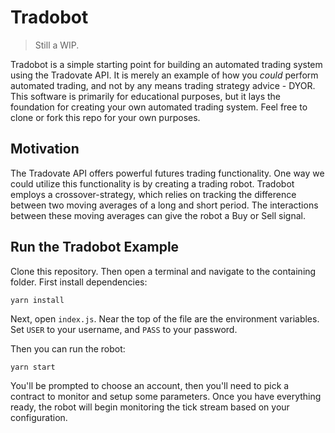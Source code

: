 # Tradobot
> Still a WIP.

Tradobot is a simple starting point for building an automated trading system using the Tradovate API. It is merely an example of how you _could_ perform automated trading, and not by any means trading strategy advice - DYOR. This software is primarily for educational purposes, but it lays the foundation for creating your own automated trading system. Feel free to clone or fork this repo for your own purposes.

## Motivation
The Tradovate API offers powerful futures trading functionality. One way we could utilize this functionality is by creating a trading robot. Tradobot employs a crossover-strategy, which relies on tracking the difference between two moving averages of a long and short period. The interactions between these moving averages can give the robot a Buy or Sell signal.

## Run the Tradobot Example
Clone this repository. Then open a terminal and navigate to the containing folder. First install dependencies:
```
yarn install
```
Next, open `index.js`. Near the top of the file are the environment variables. Set `USER` to your username, and `PASS` to your password.

Then you can run the robot:
```
yarn start
```

You'll be prompted to choose an account, then you'll need to pick a contract to monitor and setup some parameters. Once you have everything ready, the robot will begin monitoring the tick stream based on your configuration.